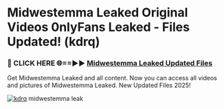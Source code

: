 # Midwestemma Leaked Original Videos 0nlyFans Leaked - Files Updated! (kdrq)

<h3>🔴 CLICK HERE 🌐==►► <a href="https://tinyurl.com/x26r9saj" rel="nofollow">Midwestemma Leaked Updated Files</a></h3>

Get Midwestemma Leaked and all content. Now you can access all videos and pictures of Midwestemma Leaked. New Updated Files 2025!

[![kdrq](https://i.imgur.com/LkgZPqh.gif)](https://tinyurl.com/x26r9saj)
midwestemma leak